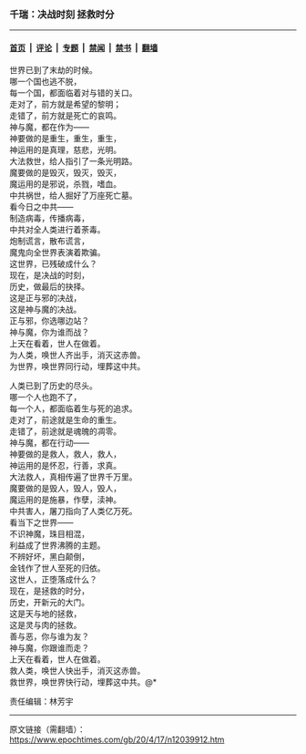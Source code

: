 ### 千瑞：决战时刻 拯救时分

---

#### [首页](../../../..?n12039912) &nbsp;|&nbsp; [评论](../../../../../epoch-comment?n12039912) &nbsp;|&nbsp; [专题](../../../../../epoch-special?n12039912) &nbsp;|&nbsp; [禁闻](../../../../../epoch-news?n12039912) &nbsp;|&nbsp; [禁书](../../../../../books?n12039912) &nbsp;|&nbsp; [翻墙](https://github.com/gfw-breaker/nogfw/blob/master/README.md?n12039912)


<div class="post_content" id="artbody" itemprop="articleBody">
 <!-- article content begin -->
 <p>
  世界已到了末劫的时候。
  <br/>
  哪一个国也逃不脱，
  <br/>
  每一个国，都面临着对与错的关口。
  <br/>
  走对了，前方就是希望的黎明；
  <br/>
  走错了，前方就是死亡的哀鸣。
  <br/>
  神与魔，都在作为——
  <br/>
  神要做的是重生，重生，重生，
  <br/>
  神运用的是真理，慈悲，光明。
  <br/>
  大法救世，给人指引了一条光明路。
  <br/>
  魔要做的是毁灭，毁灭，毁灭，
  <br/>
  魔运用的是邪说，杀戮，嗜血。
  <br/>
  中共祸世，给人掘好了万座死亡墓。
  <br/>
  看今日之中共——
  <br/>
  制造病毒，传播病毒，
  <br/>
  中共对全人类进行着荼毒。
  <br/>
  炮制谎言，散布谎言，
  <br/>
  魔鬼向全世界表演着欺骗。
  <br/>
  这世界，已残破成什么？
  <br/>
  现在，是决战的时刻，
  <br/>
  历史，做最后的抉择。
  <br/>
  这是正与邪的决战，
  <br/>
  这是神与魔的决战。
  <br/>
  正与邪，你选哪边站？
  <br/>
  神与魔，你为谁而战？
  <br/>
  上天在看着，世人在做着。
  <br/>
  为人类，唤世人齐出手，消灭这赤兽。
  <br/>
  为世界，唤世界同行动，埋葬这中共。
 </p>
 <p>
  人类已到了历史的尽头。
  <br/>
  哪一个人也跑不了，
  <br/>
  每一个人，都面临着生与死的追求。
  <br/>
  走对了，前途就是生命的重生。
  <br/>
  走错了，前途就是魂魄的凋零。
  <br/>
  神与魔，都在行动——
  <br/>
  神要做的是救人，救人，救人，
  <br/>
  神运用的是怀忍，行善，求真。
  <br/>
  大法救人，真相传遍了世界千万里。
  <br/>
  魔要做的是毁人，毁人，毁人，
  <br/>
  魔运用的是施暴，作孽，渎神。
  <br/>
  中共害人，屠刀指向了人类亿万死。
  <br/>
  看当下之世界——
  <br/>
  不识神魔，珠目相混，
  <br/>
  利益成了世界沸腾的主题。
  <br/>
  不辨好坏，黑白颠倒，
  <br/>
  金钱作了世人至死的归依。
  <br/>
  这世人，正堕落成什么？
  <br/>
  现在，是拯救的时分，
  <br/>
  历史，开新元的大门。
  <br/>
  这是天与地的拯救，
  <br/>
  这是灵与肉的拯救。
  <br/>
  善与恶，你与谁为友？
  <br/>
  神与魔，你跟谁而走？
  <br/>
  上天在看着，世人在做着。
  <br/>
  救人类，唤世人快出手，消灭这赤兽。
  <br/>
  救世界，唤世界快行动，埋葬这中共。@*
 </p>
 <p>
  责任编辑：林芳宇
 </p>
 <!-- article content end -->
 <div id="below_article_ad">
 </div>
</div>


---

原文链接（需翻墙）：https://www.epochtimes.com/gb/20/4/17/n12039912.htm